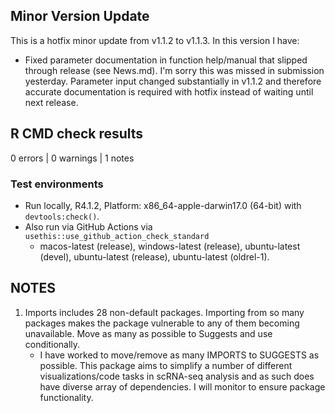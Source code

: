 ## Minor Version Update 
This is a hotfix minor update from v1.1.2 to v1.1.3. In this version I have:  

- Fixed parameter documentation in function help/manual that slipped through release (see News.md). I'm sorry this was missed in submission yesterday.  Parameter input changed substantially in v1.1.2 and therefore accurate documentation is required with hotfix instead of waiting until next release. 


## R CMD check results

0 errors | 0 warnings | 1 notes

### Test environments  
- Run locally, R4.1.2, Platform: x86_64-apple-darwin17.0 (64-bit) with `devtools:check()`.  
- Also run via GitHub Actions via `usethis::use_github_action_check_standard`
    - macos-latest (release), windows-latest (release), ubuntu-latest (devel), ubuntu-latest (release), ubuntu-latest (oldrel-1).  

## NOTES
1. Imports includes 28 non-default packages.
  Importing from so many packages makes the package vulnerable to any of
  them becoming unavailable.  Move as many as possible to Suggests and
  use conditionally.  
    - I have worked to move/remove as many IMPORTS to SUGGESTS as possible.  This package aims to simplify a number of different
    visualizations/code tasks in scRNA-seq analysis and as such does have diverse array of dependencies.  I will monitor
    to ensure package functionality.
